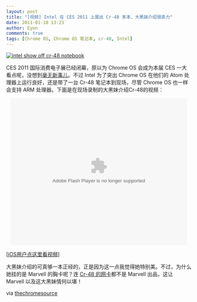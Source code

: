 ```yaml
---
layout: post
title: "[视频] Intel 在 CES 2011 上展出 Cr-48 本本，大黑妹介绍很卖力"
date: 2011-01-10 13:23
author: Eyon
comments: true
tags: [Chrome OS, Chrome OS 笔记本, cr-48, Intel]
---
```

<a href="http://img.chromi.org/2011/01/intel-show-off-cr-48-notebook.png">![](http://img.chromi.org/2011/01/intel-show-off-cr-48-notebook.png "intel show off cr-48 notebook")</a>

CES 2011 国际消费电子展已经闭幕，原以为 Chrome OS 会成为本届 CES 一大看点呢，没想到[毫无新事儿](http://www.chromi.org/archives/9895)。不过 Intel 为了突出 Chrome OS 在他们的 Atom 处理器上运行良好，还是带了一台 Cr-48 笔记本到现场，尽管 Chrome OS 也一样会支持 ARM 处理器。下面是在现场录制的大黑妹介绍Cr-48的视频：<!--more-->

<p style="text-align: center;"><embed src="http://player.youku.com/player.php/sid/XMjM1ODk2NTcy/v.swf" quality="high" width="480" height="400" align="middle" allowScriptAccess="sameDomain" type="application/x-shockwave-flash"></embed>


[[iOS用户点这里看视频](http://v.youku.com/v_show/id_XMjM1ODk2NTcy.html)]

大黑妹介绍的可真够一本正经的，正是因为这一点我觉得她特别美。不过，为什么她挂的是 Marvell 的胸卡呢？连 [Cr-48 的网卡](http://www.chromi.org/archives/9370)都不是 Marvell 出品，这让 Marvell 以及这大黑妹情何以堪！

via [thechromesource](http://www.thechromesource.com/video-intel-shows-off-a-cr-48-at-ces/)
